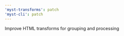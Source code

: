 ```yaml
---
'myst-transforms': patch
'myst-cli': patch
---
```


Improve HTML transforms for grouping and processing
